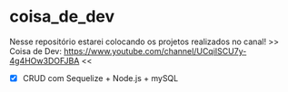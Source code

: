 # coisa_de_dev

Nesse repositório estarei colocando os projetos realizados no canal! >> Coisa de Dev: https://www.youtube.com/channel/UCqiISCU7y-4g4HOw3DOFJBA <<

- [x] CRUD com Sequelize + Node.js + mySQL
